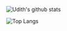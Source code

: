 
![Udith's github stats](https://github-readme-stats.vercel.app/api?username=uaudith&show_icons=true)

![Top Langs](https://github-readme-stats.vercel.app/api/top-langs/?username=uaudith&hide=Jupyter%20Notebook&layout=compact)
